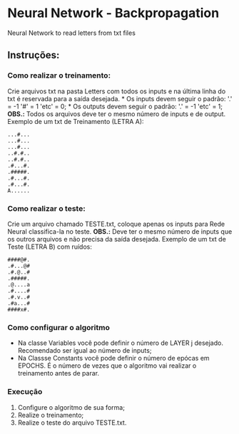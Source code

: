 # Neural Network - Backpropagation

Neural Network to read letters from txt files

## Instruções:

### Como realizar o treinamento:

Crie arquivos txt na pasta Letters com todos os inputs e na última linha do txt é reservada para a saída desejada.
	 * Os inputs devem seguir o padrão: '.' = -1 '#' = 1  'etc' = 0;
	 * Os outputs devem seguir o padrão: '.' = -1 'etc' = 1;
**OBS.:** Todos os arquivos deve ter o mesmo número de inputs e de output.
Exemplo de um txt de Treinamento (LETRA A):

```
...#...
...#...
...#...
..#.#..
..#.#..
.#...#.
.#####.
.#...#.
.#...#.
A......
```

### Como realizar o teste:

Crie um arquivo chamado TESTE.txt, coloque apenas os inputs para Rede Neural classifica-la no teste. 
**OBS.:** Deve ter o mesmo número de inputs que os outros arquivos e não precisa da saída desejada.
Exemplo de um txt de Teste (LETRA B) com ruídos:
```
####@#.
.#...@#
.#.@..#
.#####.
.@....a
.#....#
.#.v..#
.#a...#
####x#.
```
### Como configurar o algoritmo
* Na classe Variables você pode definir o número de LAYER j desejado. Recomendado ser igual ao número de inputs;
* Na Classse Constants você pode definir o número de epócas em EPOCHS. É o número de vezes que o algoritmo vai realizar o treinamento antes de parar.
 
### Execução

1. Configure o algoritmo  de sua forma;
2. Realize o treinamento;
3. Realize o teste do arquivo TESTE.txt.
